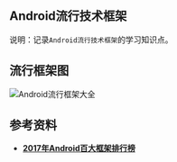 ## Android流行技术框架
说明：记录`Android流行技术框架`的学习知识点。

## 流行框架图
![Android流行框架大全](https://raw.githubusercontent.com/jeterlee/android-dev-note/master/assets/Android%E6%B5%81%E8%A1%8C%E6%A1%86%E6%9E%B6%E5%A4%A7%E5%85%A8.jpg)


## 参考资料
- [**2017年Android百大框架排行榜**](http://www.cnblogs.com/jincheng-yangchaofan/articles/7018780.html)


